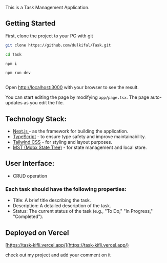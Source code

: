 This is  a Task Management Application.

## Getting Started

First, clone the project to your PC with git 


```bash
git clone https://github.com/dulkifal/Task.git

cd Task

npm i

npm run dev
 
```

Open [http://localhost:3000](http://localhost:3000) with your browser to see the result.

You can start editing the page by modifying `app/page.tsx`. The page auto-updates as you edit the file.


## Technology Stack:

 

- [Next.js ](https://nextjs.org/docs) - as the framework for building the application.
- [TypeScript](https://www.typescriptlang.org/) -  to ensure type safety and improve maintainability.
- [Tailwind CSS](https://tailwindcss.com/) - for styling and layout purposes.
- [MST (Mobx State Tree)](https://mobx.js.org/README.html) - for state management  and local store.
 
 
## User Interface:
-  CRUD operation
### Each task should have the following properties:
- Title: A brief title describing the task.
- Description: A detailed description of the task.
- Status: The current status of the task (e.g., "To Do," "In Progress," "Completed").
## Deployed on Vercel

[https://task-kifli.vercel.app/](https://task-kifli.vercel.app/)

check out my project and add your comment on it